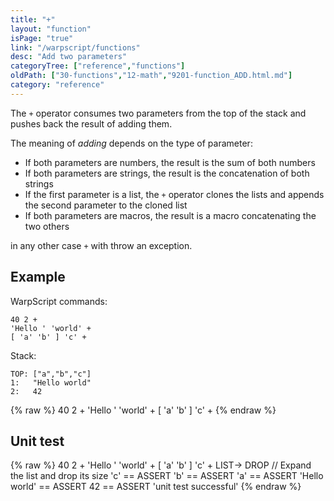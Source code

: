 ```yaml
---
title: "+"
layout: "function"
isPage: "true"
link: "/warpscript/functions"
desc: "Add two parameters"
categoryTree: ["reference","functions"]
oldPath: ["30-functions","12-math","9201-function_ADD.html.md"]
category: "reference"
---
```

 

The `+` operator consumes two parameters from the top of the stack and pushes back the result of adding them.

The meaning of *adding* depends on the type of parameter:

* If both parameters are numbers, the result is the sum of both numbers
* If both parameters are strings, the result is the concatenation of both strings
* If the first parameter is a list, the `+` operator clones the lists and appends the second parameter to the cloned list
* If both parameters are macros, the result is a macro concatenating the two others

in any other case `+` with throw an exception.



## Example ##

WarpScript commands:

    40 2 + 
    'Hello ' 'world' +
    [ 'a' 'b' ] 'c' +

Stack: 

    TOP: ["a","b","c"]
    1:   "Hello world"
    2:   42

{% raw %}
<warp10-warpscript-widget backend="{{backend}}"  exec-endpoint="{{execEndpoint}}">40 2 + 
'Hello ' 'world' +
[ 'a' 'b' ] 'c' +
</warp10-warpscript-widget>
{% endraw %}    


## Unit test ##

{% raw %}
<warp10-warpscript-widget backend="{{backend}}"  exec-endpoint="{{execEndpoint}}">40 2 + 
'Hello ' 'world' +
[ 'a' 'b' ] 'c' +
LIST-> DROP     // Expand the list and drop its size
'c' == ASSERT   'b' == ASSERT   'a' == ASSERT
'Hello world' == ASSERT
42 == ASSERT
'unit test successful'
</warp10-warpscript-widget>
{% endraw %}        
